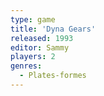 ```yaml
---
type: game
title: 'Dyna Gears'
released: 1993
editor: Sammy
players: 2
genres:
  - Plates-formes
---
```

